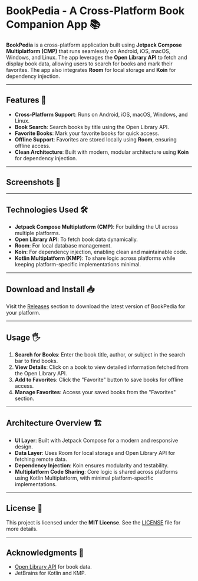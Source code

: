 # BookPedia - A Cross-Platform Book Companion App 📚

**BookPedia** is a cross-platform application built using **Jetpack Compose Multiplatform (CMP)** that runs seamlessly on Android, iOS, macOS, Windows, and Linux. The app leverages the **Open Library API** to fetch and display book data, allowing users to search for books and mark their favorites. The app also integrates **Room** for local storage and **Koin** for dependency injection.

---

## Features 🌟

- **Cross-Platform Support**: Runs on Android, iOS, macOS, Windows, and Linux.
- **Book Search**: Search books by title using the Open Library API.
- **Favorite Books**: Mark your favorite books for quick access.
- **Offline Support**: Favorites are stored locally using **Room**, ensuring offline access.
- **Clean Architecture**: Built with modern, modular architecture using **Koin** for dependency injection.

---

## Screenshots 📸



---

## Technologies Used 🛠️

- **Jetpack Compose Multiplatform (CMP)**: For building the UI across multiple platforms.
- **Open Library API**: To fetch book data dynamically.
- **Room**: For local database management.
- **Koin**: For dependency injection, enabling clean and maintainable code.
- **Kotlin Multiplatform (KMP)**: To share logic across platforms while keeping platform-specific implementations minimal.

---

## Download and Install 📥

Visit the [Releases](https://github.com/anubhav-auth/Bookpedia/releases) section to download the latest version of BookPedia for your platform. 

---

## Usage 🖐️

1. **Search for Books**: Enter the book title, author, or subject in the search bar to find books.
2. **View Details**: Click on a book to view detailed information fetched from the Open Library API.
3. **Add to Favorites**: Click the "Favorite" button to save books for offline access.
4. **Manage Favorites**: Access your saved books from the "Favorites" section.

---

## Architecture Overview 🏗️

- **UI Layer**: Built with Jetpack Compose for a modern and responsive design.
- **Data Layer**: Uses Room for local storage and Open Library API for fetching remote data.
- **Dependency Injection**: Koin ensures modularity and testability.
- **Multiplatform Code Sharing**: Core logic is shared across platforms using Kotlin Multiplatform, with minimal platform-specific implementations.

---

## License 📜

This project is licensed under the **MIT License**. See the [LICENSE](https://github.com/anubhav-auth/Bookpedia/blob/master/LICENSE.txt) file for more details.

---

## Acknowledgments 🙌

- [Open Library API](https://openlibrary.org/developers/api) for book data.
- JetBrains for Kotlin and KMP.
